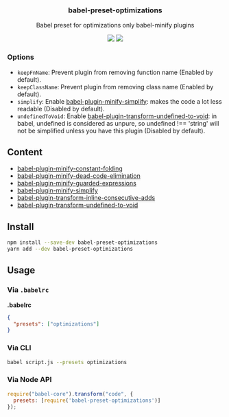 <h3 align="center">
  babel-preset-optimizations
</h3>

<p align="center">
  Babel preset for optimizations only babel-minify plugins
</p>

<p align="center">
  <a href="https://npmjs.org/package/babel-preset-optimizations"><img src="https://img.shields.io/npm/v/babel-preset-optimizations.svg?style=flat-square"></a>
  <a href="https://david-dm.org/christophehurpeau/babel-preset-optimizations"><img src="https://david-dm.org/christophehurpeau/babel-preset-optimizations.svg?style=flat-square"></a>
</p>

### Options

- `keepFnName`: Prevent plugin from removing function name (Enabled by default).
- `keepClassName`: Prevent plugin from removing class name (Enabled by default).
- `simplify`: Enable [babel-plugin-minify-simplify](https://www.npmjs.com/package/babel-plugin-minify-simplify): makes the code a lot less readable (Disabled by default).
- `undefinedToVoid`: Enable [babel-plugin-transform-undefined-to-void](https://www.npmjs.com/package/babel-plugin-transform-undefined-to-void): in babel, undefined is considered as unpure, so undefined !== 'string' will not be simplified unless you have this plugin (Disabled by default).

## Content

- [babel-plugin-minify-constant-folding](https://www.npmjs.com/package/babel-plugin-minify-constant-folding)
- [babel-plugin-minify-dead-code-elimination](https://www.npmjs.com/package/babel-plugin-minify-dead-code-elimination)
- [babel-plugin-minify-guarded-expressions](https://www.npmjs.com/package/babel-plugin-minify-guarded-expressions)
- [babel-plugin-minify-simplify](https://www.npmjs.com/package/babel-plugin-minify-simplify)
- [babel-plugin-transform-inline-consecutive-adds](https://www.npmjs.com/package/babel-plugin-transform-inline-consecutive-adds)
- [babel-plugin-transform-undefined-to-void](https://www.npmjs.com/package/babel-plugin-transform-undefined-to-void)

## Install

```bash
npm install --save-dev babel-preset-optimizations
yarn add --dev babel-preset-optimizations
```

## Usage

### Via `.babelrc`

**.babelrc**

```json
{
  "presets": ["optimizations"]
}
```

### Via CLI

```sh
babel script.js --presets optimizations
```

### Via Node API

```javascript
require("babel-core").transform("code", {
  presets: [require('babel-preset-optimizations')]
});
```
